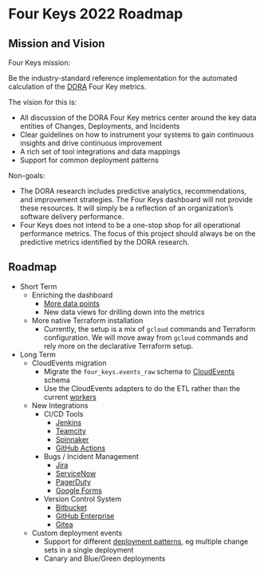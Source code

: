 # Four Keys 2022 Roadmap

## Mission and Vision

Four Keys mission:

  Be the industry-standard reference implementation for the automated calculation of the [DORA](https://cloud.google.com/blog/products/devops-sre/the-2019-accelerate-state-of-devops-elite-performance-productivity-and-scaling) Four Key metrics.  

The vision for this is:

* All discussion of the DORA Four Key metrics center around the key data entities of Changes, Deployments, and Incidents
* Clear guidelines on how to instrument your systems to gain continuous insights and drive continuous improvement
* A rich set of tool integrations and data mappings
* Support for common deployment patterns

Non-goals:

* The DORA research includes predictive analytics, recommendations, and improvement strategies. The Four Keys dashboard will not provide these resources. It will simply be a reflection of an organization’s software delivery performance.
*  Four Keys does not intend to be a one-stop shop for all operational performance metrics. The focus of this project should always be on the predictive metrics identified by the DORA research. 

## Roadmap

* Short Term
  * Enriching the dashboard
    * [More data points](https://github.com/GoogleCloudPlatform/fourkeys/issues/77)
    * New data views for drilling down into the metrics
  * More native Terraform installation 
    * Currently, the setup is a mix of `gcloud` commands and Terraform configuration.  We will move away from `gcloud` commands and rely more on the declarative Terraform setup.
* Long Term
  * CloudEvents migration 
    * Migrate the `four_keys.events_raw` schema to [CloudEvents](https://github.com/cloudevents/spec) schema
    * Use the CloudEvents adapters to do the ETL rather than the current [workers](bq-workers/)
  * New Integrations
    * CI/CD Tools
      * [Jenkins](https://www.jenkins.io/)
      * [Teamcity](https://www.jetbrains.com/teamcity/)
      * [Spinnaker](https://spinnaker.io/)
      * [GitHub Actions](https://github.com/features/actions)
    * Bugs / Incident Management
      * [Jira](https://www.atlassian.com/software/jira)
      * [ServiceNow](https://docs.servicenow.com/bundle/london-it-service-management/page/product/incident-management/concept/incident-management-process.html)
      * [PagerDuty](https://www.pagerduty.com/)
      * [Google Forms](https://www.google.com/forms/about/)
    * Version Control System
      * [Bitbucket](https://bitbucket.org/product)
      * [GitHub Enterprise](https://github.com/enterprise)
      * [Gitea](https://gitea.io/en-us/)
  * Custom deployment events
    * Support for different [deployment patterns](https://github.com/GoogleCloudPlatform/fourkeys/issues/46), eg multiple change sets in a single deployment
    * Canary and Blue/Green deployments

